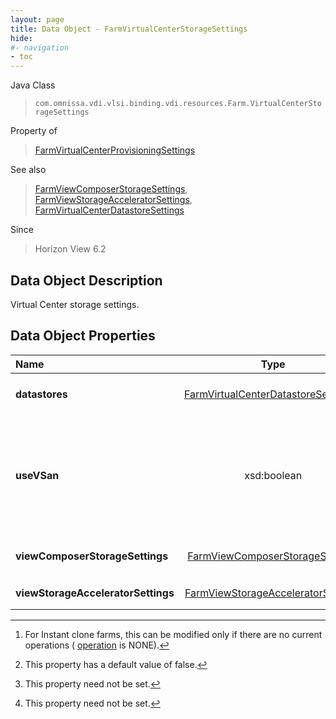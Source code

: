 ```yaml
---
layout: page
title: Data Object - FarmVirtualCenterStorageSettings
hide:
#- navigation
- toc
---
```






Java Class
> `com.omnissa.vdi.vlsi.binding.vdi.resources.Farm.VirtualCenterStorageSettings`

Property of
> [FarmVirtualCenterProvisioningSettings](vdi.resources.Farm.VirtualCenterProvisioningSettings.md#field_detail)

See also
> [FarmViewComposerStorageSettings](vdi.resources.Farm.ViewComposerStorageSettings.md), [FarmViewStorageAcceleratorSettings](vdi.resources.Farm.ViewStorageAcceleratorSettings.md), [FarmVirtualCenterDatastoreSettings](vdi.resources.Farm.VirtualCenterDatastoreSettings.md)

Since
> Horizon View 6.2


## Data Object Description

Virtual Center storage settings.

## Data Object Properties

 Name | Type | Description
:---|:---:|:---
**datastores**| [FarmVirtualCenterDatastoreSettings[]](vdi.resources.Farm.VirtualCenterDatastoreSettings.md)|  Datastore IDs to store the RDS Server (or the OS disk using other options for View Composer VM storage). Note(s) :- [^126]
**useVSan**|  xsd:boolean|  Whether to use vSphere VSAN. This is applicable for vSphere 5.5 or later. [datastores](vdi.resources.Farm.VirtualCenterStorageSettings.md#datastores) must specify exactly one datastore of file system type VSAN. If this RDS Server is sourced from View Composer, [useSeparateDatastoresReplicaAndOSDisks](vdi.resources.Farm.ViewComposerStorageSettings.md#useSeparateDatastoresReplicaAndOSDisks) , and [reclaimVmDiskSpace](vdi.resources.Farm.SpaceReclamationSettings.md#reclaimVmDiskSpace) must be disabled. [^5]
**viewComposerStorageSettings**| [FarmViewComposerStorageSettings](vdi.resources.Farm.ViewComposerStorageSettings.md)|  View Composer storage settings. This must be set for RDS servers in Automated Farms. [^1]
**viewStorageAcceleratorSettings**| [FarmViewStorageAcceleratorSettings](vdi.resources.Farm.ViewStorageAcceleratorSettings.md)|  View Storage Accelerator settings.  **_Since_** Horizon 7.2 [^1]


 


[^1]: This property need not be set.
[^5]: This property has a default value of false.
[^126]: For Instant clone farms, this can be modified only if there are no current operations ( [operation](vdi.resources.Farm.InstantCloneProvisioningStatusData.md#operation) is NONE).